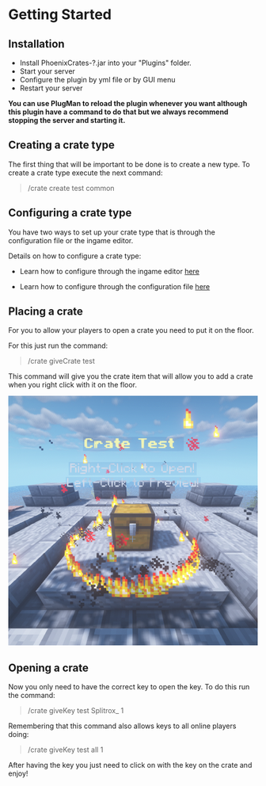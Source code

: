# Getting Started

## Installation

* Install PhoenixCrates-?.jar into your "Plugins" folder.
* Start your server
* Configure the plugin by yml file or by GUI menu
* Restart your server

**You can use PlugMan to reload the plugin whenever you want although this plugin have a command to do that but we always recommend stopping the server and starting it.**

## Creating a crate type

The first thing that will be important to be done is to create a new type. To create a crate type execute the next command:

> /crate create test common

## Configuring a crate type

You have two ways to set up your crate type that is through the configuration file or the ingame editor.

Details on how to configure a crate type:

* Learn how to configure through the ingame editor [here](LINK_HERE)

* Learn how to configure through the configuration file [here](LINK_HERE)

## Placing a crate

For you to allow your players to open a crate you need to put it on the floor.

For this just run the command:

> /crate giveCrate test

This command will give you the crate item that will allow you to add a crate when you right click with it on the floor.

![Placing Crate](images/Getting-Started-1.png)

## Opening a crate

Now you only need to have the correct key to open the key. To do this run the command:

> /crate giveKey test Splitrox_ 1

Remembering that this command also allows keys to all online players doing:

> /crate giveKey test all 1

After having the key you just need to click on with the key on the crate and enjoy!